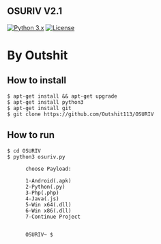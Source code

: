 OSURIV V2.1
-----
[![Python 3.x](https://img.shields.io/badge/python-3.x-yellow.svg)](https://www.python.org/) [![License](https://img.shields.io/badge/license-Public_domain-red.svg)](https://wiki.creativecommons.org/wiki/Public_domain)

**By Outshit**
=========
How to install
----

```
$ apt-get install && apt-get upgrade
$ apt-get install python3
$ apt-get install git
$ git clone https://github.com/Outshit113/OSURIV
```
How to run
----

```
$ cd OSURIV
$ python3 osuriv.py
   
      choose Payload:

      1-Android(.apk)
      2-Python(.py)
      3-Php(.php)
      4-Java(.js)
      5-Win x64(.dll)
      6-Win x86(.dll)
      7-Continue Project


      OSURIV~ $ 
